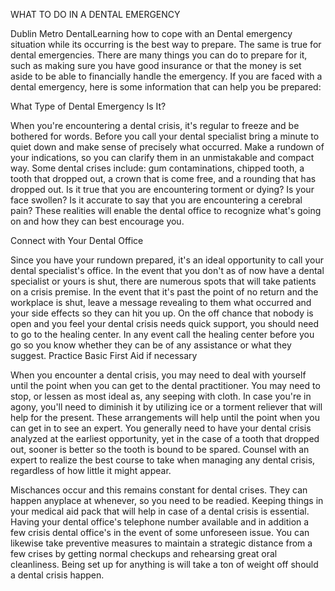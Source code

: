 
WHAT TO DO IN A DENTAL EMERGENCY

Dublin Metro DentalLearning how to cope with an Dental emergency situation while its occurring is the best way to prepare. The same is true for dental emergencies. There are many things you can do to prepare for it, such as making sure you have good insurance or that the money is set aside to be able to financially handle the emergency. If you are faced with a dental emergency, here is some information that can help you be prepared:

What Type of Dental Emergency Is It?

When you're encountering a dental crisis, it's regular to freeze and be bothered for words. Before you call your dental specialist bring a minute to quiet down and make sense of precisely what occurred. Make a rundown of your indications, so you can clarify them in an unmistakable and compact way. Some dental crises include: gum contaminations, chipped tooth, a tooth that dropped out, a crown that is come free, and a rounding that has dropped out. Is it true that you are encountering torment or dying? Is your face swollen? Is it accurate to say that you are encountering a cerebral pain? These realities will enable the dental office to recognize what's going on and how they can best encourage you.

Connect with Your Dental Office

Since you have your rundown prepared, it's an ideal opportunity to call your dental specialist's office. In the event that you don't as of now have a dental specialist or yours is shut, there are numerous spots that will take patients on a crisis premise. In the event that it's past the point of no return and the workplace is shut, leave a message revealing to them what occurred and your side effects so they can hit you up. On the off chance that nobody is open and you feel your dental crisis needs quick support, you should need to go to the healing center. In any event call the healing center before you go so you know whether they can be of any assistance or what they suggest.
Practice Basic First Aid if necessary

When you encounter a dental crisis, you may need to deal with yourself until the point when you can get to the dental practitioner. You may need to stop, or lessen as most ideal as, any seeping with cloth. In case you're in agony, you'll need to diminish it by utilizing ice or a torment reliever that will help for the present. These arrangements will help until the point when you can get in to see an expert. You generally need to have your dental crisis analyzed at the earliest opportunity, yet in the case of a tooth that dropped out, sooner is better so the tooth is bound to be spared. Counsel with an expert to realize the best course to take when managing any dental crisis, regardless of how little it might appear.

Mischances occur and this remains constant for dental crises. They can happen anyplace at whenever, so you need to be readied. Keeping things in your medical aid pack that will help in case of a dental crisis is essential. Having your dental office's telephone number available and in addition a few crisis dental office's in the event of some unforeseen issue. You can likewise take preventive measures to maintain a strategic distance from a few crises by getting normal checkups and rehearsing great oral cleanliness. Being set up for anything is will take a ton of weight off should a dental crisis happen.

